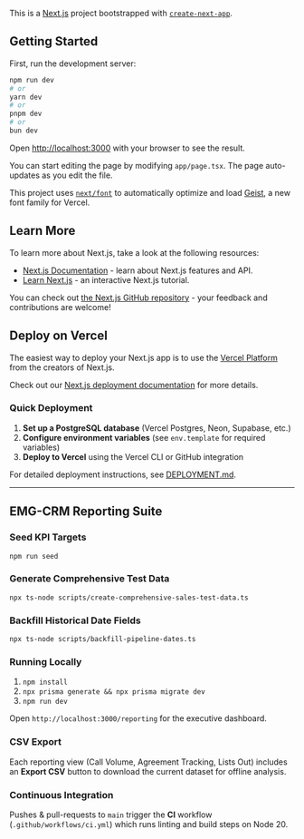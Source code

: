 This is a [Next.js](https://nextjs.org) project bootstrapped with [`create-next-app`](https://nextjs.org/docs/app/api-reference/cli/create-next-app).

## Getting Started

First, run the development server:

```bash
npm run dev
# or
yarn dev
# or
pnpm dev
# or
bun dev
```

Open [http://localhost:3000](http://localhost:3000) with your browser to see the result.

You can start editing the page by modifying `app/page.tsx`. The page auto-updates as you edit the file.

This project uses [`next/font`](https://nextjs.org/docs/app/building-your-application/optimizing/fonts) to automatically optimize and load [Geist](https://vercel.com/font), a new font family for Vercel.

## Learn More

To learn more about Next.js, take a look at the following resources:

- [Next.js Documentation](https://nextjs.org/docs) - learn about Next.js features and API.
- [Learn Next.js](https://nextjs.org/learn) - an interactive Next.js tutorial.

You can check out [the Next.js GitHub repository](https://github.com/vercel/next.js) - your feedback and contributions are welcome!

## Deploy on Vercel

The easiest way to deploy your Next.js app is to use the [Vercel Platform](https://vercel.com/new?utm_medium=default-template&filter=next.js&utm_source=create-next-app&utm_campaign=create-next-app-readme) from the creators of Next.js.

Check out our [Next.js deployment documentation](https://nextjs.org/docs/app/building-your-application/deploying) for more details.

### Quick Deployment

1. **Set up a PostgreSQL database** (Vercel Postgres, Neon, Supabase, etc.)
2. **Configure environment variables** (see `env.template` for required variables)
3. **Deploy to Vercel** using the Vercel CLI or GitHub integration

For detailed deployment instructions, see [DEPLOYMENT.md](./DEPLOYMENT.md).

---

## EMG-CRM Reporting Suite

### Seed KPI Targets

```
npm run seed
```

### Generate Comprehensive Test Data

```
npx ts-node scripts/create-comprehensive-sales-test-data.ts
```

### Backfill Historical Date Fields

```
npx ts-node scripts/backfill-pipeline-dates.ts
```

### Running Locally

1. `npm install`
2. `npx prisma generate && npx prisma migrate dev`
3. `npm run dev`

Open `http://localhost:3000/reporting` for the executive dashboard.

### CSV Export

Each reporting view (Call Volume, Agreement Tracking, Lists Out) includes an **Export CSV** button to download the current dataset for offline analysis.

### Continuous Integration

Pushes & pull-requests to `main` trigger the **CI** workflow (`.github/workflows/ci.yml`) which runs linting and build steps on Node 20.
